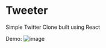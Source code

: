 # Tweeter
Simple Twitter Clone built using React

Demo:
![image](https://user-images.githubusercontent.com/35478698/211127687-19f08339-0438-446f-b24c-3ef6b7b9e727.png)
